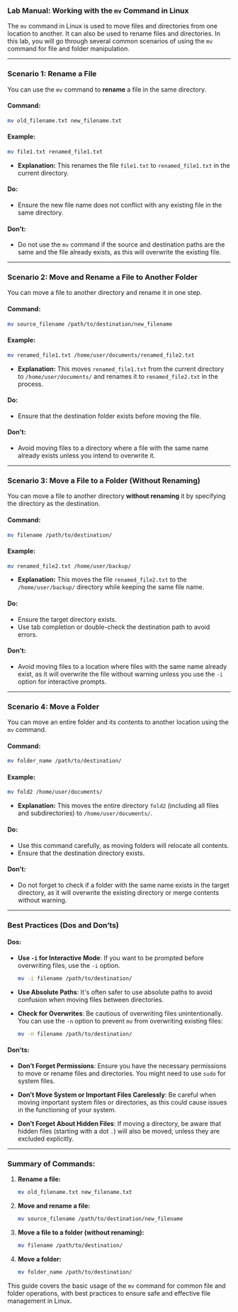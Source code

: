 ### **Lab Manual: Working with the `mv` Command in Linux**

The `mv` command in Linux is used to move files and directories from one location to another. It can also be used to rename files and directories. In this lab, you will go through several common scenarios of using the `mv` command for file and folder manipulation.

---

### **Scenario 1: Rename a File**

You can use the `mv` command to **rename** a file in the same directory.

#### **Command:**

```bash
mv old_filename.txt new_filename.txt
```

#### **Example:**

```bash
mv file1.txt renamed_file1.txt
```

- **Explanation:** This renames the file `file1.txt` to `renamed_file1.txt` in the current directory.

#### **Do:**
- Ensure the new file name does not conflict with any existing file in the same directory.
  
#### **Don't:**
- Do not use the `mv` command if the source and destination paths are the same and the file already exists, as this will overwrite the existing file.

---

### **Scenario 2: Move and Rename a File to Another Folder**

You can move a file to another directory and rename it in one step.

#### **Command:**

```bash
mv source_filename /path/to/destination/new_filename
```

#### **Example:**

```bash
mv renamed_file1.txt /home/user/documents/renamed_file2.txt
```

- **Explanation:** This moves `renamed_file1.txt` from the current directory to `/home/user/documents/` and renames it to `renamed_file2.txt` in the process.

#### **Do:**
- Ensure that the destination folder exists before moving the file.
  
#### **Don't:**
- Avoid moving files to a directory where a file with the same name already exists unless you intend to overwrite it.

---

### **Scenario 3: Move a File to a Folder (Without Renaming)**

You can move a file to another directory **without renaming** it by specifying the directory as the destination.

#### **Command:**

```bash
mv filename /path/to/destination/
```

#### **Example:**

```bash
mv renamed_file2.txt /home/user/backup/
```

- **Explanation:** This moves the file `renamed_file2.txt` to the `/home/user/backup/` directory while keeping the same file name.

#### **Do:**
- Ensure the target directory exists.
- Use tab completion or double-check the destination path to avoid errors.

#### **Don't:**
- Avoid moving files to a location where files with the same name already exist, as it will overwrite the file without warning unless you use the `-i` option for interactive prompts.

---

### **Scenario 4: Move a Folder**

You can move an entire folder and its contents to another location using the `mv` command.

#### **Command:**

```bash
mv folder_name /path/to/destination/
```

#### **Example:**

```bash
mv fold2 /home/user/documents/
```

- **Explanation:** This moves the entire directory `fold2` (including all files and subdirectories) to `/home/user/documents/`.

#### **Do:**
- Use this command carefully, as moving folders will relocate all contents.
- Ensure that the destination directory exists.
  
#### **Don't:**
- Do not forget to check if a folder with the same name exists in the target directory, as it will overwrite the existing directory or merge contents without warning.

---

### **Best Practices (Dos and Don’ts)**

#### **Dos:**
- **Use `-i` for Interactive Mode**: If you want to be prompted before overwriting files, use the `-i` option.
  
  ```bash
  mv -i filename /path/to/destination/
  ```

- **Use Absolute Paths**: It's often safer to use absolute paths to avoid confusion when moving files between directories.
  
- **Check for Overwrites**: Be cautious of overwriting files unintentionally. You can use the `-n` option to prevent `mv` from overwriting existing files:

  ```bash
  mv -n filename /path/to/destination/
  ```

#### **Don'ts:**
- **Don’t Forget Permissions**: Ensure you have the necessary permissions to move or rename files and directories. You might need to use `sudo` for system files.
  
- **Don’t Move System or Important Files Carelessly**: Be careful when moving important system files or directories, as this could cause issues in the functioning of your system.

- **Don’t Forget About Hidden Files**: If moving a directory, be aware that hidden files (starting with a dot `.`) will also be moved, unless they are excluded explicitly.

---

### **Summary of Commands:**

1. **Rename a file:**
   ```bash
   mv old_filename.txt new_filename.txt
   ```

2. **Move and rename a file:**
   ```bash
   mv source_filename /path/to/destination/new_filename
   ```

3. **Move a file to a folder (without renaming):**
   ```bash
   mv filename /path/to/destination/
   ```

4. **Move a folder:**
   ```bash
   mv folder_name /path/to/destination/
   ```

This guide covers the basic usage of the `mv` command for common file and folder operations, with best practices to ensure safe and effective file management in Linux.